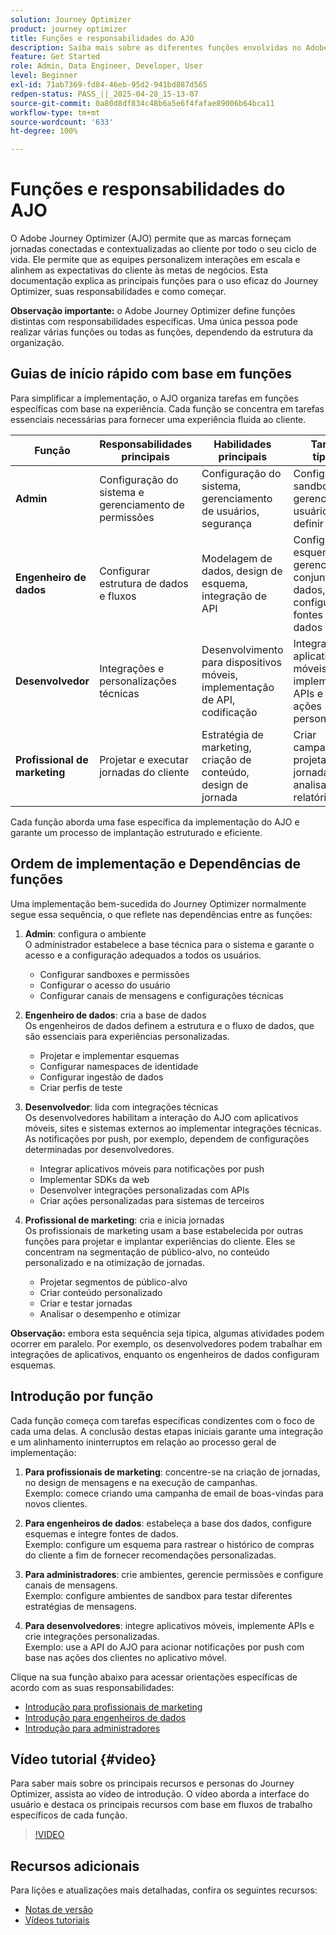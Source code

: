 ```yaml
---
solution: Journey Optimizer
product: journey optimizer
title: Funções e responsabilidades do AJO
description: Saiba mais sobre as diferentes funções envolvidas no Adobe Journey Optimizer e suas responsabilidades
feature: Get Started
role: Admin, Data Engineer, Developer, User
level: Beginner
exl-id: 71ab7369-fd84-46eb-95d2-941bd887d565
redpen-status: PASS_||_2025-04-28_15-13-07
source-git-commit: 0a80d8df834c48b6a5e6f4fafae89006b64bca11
workflow-type: tm+mt
source-wordcount: '633'
ht-degree: 100%

---
```



# Funções e responsabilidades do AJO

O Adobe Journey Optimizer (AJO) permite que as marcas forneçam jornadas conectadas e contextualizadas ao cliente por todo o seu ciclo de vida. Ele permite que as equipes personalizem interações em escala e alinhem as expectativas do cliente às metas de negócios. Esta documentação explica as principais funções para o uso eficaz do Journey Optimizer, suas responsabilidades e como começar.

**Observação importante:** o Adobe Journey Optimizer define funções distintas com responsabilidades específicas. Uma única pessoa pode realizar várias funções ou todas as funções, dependendo da estrutura da organização.

## Guias de início rápido com base em funções

Para simplificar a implementação, o AJO organiza tarefas em funções específicas com base na experiência. Cada função se concentra em tarefas essenciais necessárias para fornecer uma experiência fluida ao cliente.

| Função | Responsabilidades principais | Habilidades principais | Tarefas típicas |
|-------------------|----------------------------------|--------------------------------|-----------------------------------------------|
| **Admin** | Configuração do sistema e gerenciamento de permissões | Configuração do sistema, gerenciamento de usuários, segurança | Configurar sandboxes, gerenciar usuários e definir canais |
| **Engenheiro de dados** | Configurar estrutura de dados e fluxos | Modelagem de dados, design de esquema, integração de API | Configurar esquemas, gerenciar conjuntos de dados, configurar fontes de dados |
| **Desenvolvedor** | Integrações e personalizações técnicas | Desenvolvimento para dispositivos móveis, implementação de API, codificação | Integrar aplicativos móveis, implementar APIs e criar ações personalizadas |
| **Profissional de marketing** | Projetar e executar jornadas do cliente | Estratégia de marketing, criação de conteúdo, design de jornada | Criar campanhas, projetar jornadas e analisar relatórios |

Cada função aborda uma fase específica da implementação do AJO e garante um processo de implantação estruturado e eficiente.

## Ordem de implementação e Dependências de funções

Uma implementação bem-sucedida do Journey Optimizer normalmente segue essa sequência, o que reflete nas dependências entre as funções:

1. **Admin**: configura o ambiente\
   O administrador estabelece a base técnica para o sistema e garante o acesso e a configuração adequados a todos os usuários.
   * Configurar sandboxes e permissões
   * Configurar o acesso do usuário
   * Configurar canais de mensagens e configurações técnicas

2. **Engenheiro de dados**: cria a base de dados\
   Os engenheiros de dados definem a estrutura e o fluxo de dados, que são essenciais para experiências personalizadas.
   * Projetar e implementar esquemas
   * Configurar namespaces de identidade
   * Configurar ingestão de dados
   * Criar perfis de teste

3. **Desenvolvedor**: lida com integrações técnicas\
   Os desenvolvedores habilitam a interação do AJO com aplicativos móveis, sites e sistemas externos ao implementar integrações técnicas. As notificações por push, por exemplo, dependem de configurações determinadas por desenvolvedores.
   * Integrar aplicativos móveis para notificações por push
   * Implementar SDKs da web
   * Desenvolver integrações personalizadas com APIs
   * Criar ações personalizadas para sistemas de terceiros

4. **Profissional de marketing**: cria e inicia jornadas\
   Os profissionais de marketing usam a base estabelecida por outras funções para projetar e implantar experiências do cliente. Eles se concentram na segmentação de público-alvo, no conteúdo personalizado e na otimização de jornadas.
   * Projetar segmentos de público-alvo
   * Criar conteúdo personalizado
   * Criar e testar jornadas
   * Analisar o desempenho e otimizar

**Observação:** embora esta sequência seja típica, algumas atividades podem ocorrer em paralelo. Por exemplo, os desenvolvedores podem trabalhar em integrações de aplicativos, enquanto os engenheiros de dados configuram esquemas.

## Introdução por função

Cada função começa com tarefas específicas condizentes com o foco de cada uma delas. A conclusão destas etapas iniciais garante uma integração e um alinhamento ininterruptos em relação ao processo geral de implementação:

1. **Para profissionais de marketing**: concentre-se na criação de jornadas, no design de mensagens e na execução de campanhas.\
   Exemplo: comece criando uma campanha de email de boas-vindas para novos clientes.

2. **Para engenheiros de dados**: estabeleça a base dos dados, configure esquemas e integre fontes de dados.\
   Exemplo: configure um esquema para rastrear o histórico de compras do cliente a fim de fornecer recomendações personalizadas.

3. **Para administradores**: crie ambientes, gerencie permissões e configure canais de mensagens.\
   Exemplo: configure ambientes de sandbox para testar diferentes estratégias de mensagens.

4. **Para desenvolvedores**: integre aplicativos móveis, implemente APIs e crie integrações personalizadas.\
   Exemplo: use a API do AJO para acionar notificações por push com base nas ações dos clientes no aplicativo móvel.

Clique na sua função abaixo para acessar orientações específicas de acordo com as suas responsabilidades:

* [Introdução para profissionais de marketing](path/marketer.md)
* [Introdução para engenheiros de dados](path/data-engineer.md)
* [Introdução para administradores](path/administrator.md)

## Vídeo tutorial {#video}

Para saber mais sobre os principais recursos e personas do Journey Optimizer, assista ao vídeo de introdução. O vídeo aborda a interface do usuário e destaca os principais recursos com base em fluxos de trabalho específicos de cada função.

>[!VIDEO](https://video.tv.adobe.com/v/3430320?quality=12&captions=por_br)

## Recursos adicionais

Para lições e atualizações mais detalhadas, confira os seguintes recursos:

* [Notas de versão](../rn/release-notes.md)
* [Vídeos tutoriais](https://experienceleague.adobe.com/pt-br/docs/journey-optimizer-learn/tutorials/overview)
